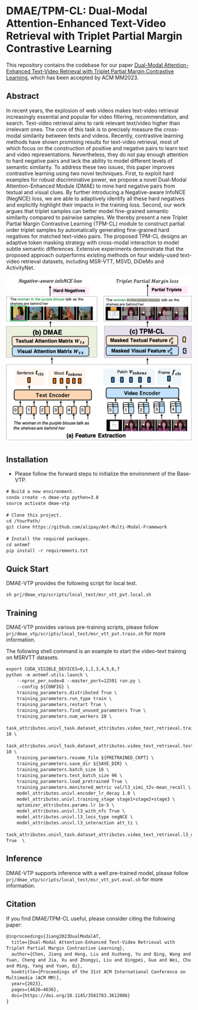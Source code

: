 # DMAE/TPM-CL: Dual-Modal Attention-Enhanced Text-Video Retrieval with Triplet Partial Margin Contrastive Learning

This repository contains the codebase for our paper
[Dual-Modal Attention-Enhanced Text-Video Retrieval with Triplet Partial Margin Contrastive Learning](https://arxiv.org/pdf/2309.11082.pdf), which has been accepted by ACM MM2023.

## Abstract

In recent years, the explosion of web videos makes text-video retrieval increasingly essential and popular for video filtering, recommendation, and search. Text-video retrieval aims to rank relevant text/video higher than irrelevant ones. The core of this task is to precisely measure the cross-modal similarity between texts and videos. Recently, contrastive learning methods have shown promising results for text-video retrieval, most of which focus on the construction of positive and negative pairs to learn text and video representations. Nevertheless, they do not pay enough attention to hard negative pairs and lack the ability to model different levels of semantic similarity. To address these two issues, this paper improves contrastive learning using two novel techniques. First, to exploit hard examples for robust discriminative power, we propose a novel Dual-Modal Attention-Enhanced Module (DMAE) to mine hard negative pairs from textual and visual clues. By further introducing a Negative-aware InfoNCE (NegNCE) loss, we are able to adaptively identify all these hard negatives and explicitly highlight their impacts in the training loss. Second, our work argues that triplet samples can better model fine-grained semantic similarity compared to pairwise samples. We thereby present a new Triplet Partial Margin Contrastive Learning (TPM-CL) module to construct partial order triplet samples by automatically generating fine-grained hard negatives for matched text-video pairs. The proposed TPM-CL designs an adaptive token masking strategy with cross-modal interaction to model subtle semantic differences. Extensive experiments demonstrate that the proposed approach outperforms existing methods on four widely-used text-video retrieval datasets, including MSR-VTT, MSVD, DiDeMo and ActivityNet.

![alt text](demo_figs/simple_framework.png)

## Installation

- Please follow the forward steps to initialize the environment of the Base-VTP.
```
# Build a new environment.
conda create -n dmae-vtp python=3.8
source activate dmae-vtp

# Clone this project.
cd /YourPath/
git clone https://github.com/alipay/Ant-Multi-Modal-Framework

# Install the required packages.
cd antmmf
pip install -r requirements.txt
```

## Quick Start

DMAE-VTP provides the following script for local test.
```
sh prj/dmae_vtp/scripts/local_test/msr_vtt_pvt.local.sh
```

## Training

DMAE-VTP provides various pre-training scripts, please follow `prj/dmae_vtp/scripts/local_test/msr_vtt_pvt.train.sh` for more information.

The following shell command is an example to start the video-text training on MSRVTT datasets.

```
export CUDA_VISIBLE_DEVICES=0,1,2,3,4,5,6,7
python -m antmmf.utils.launch \
    --nproc_per_node=8 --master_port=12591 run.py \
    --config ${CONFIG} \
    training_parameters.distributed True \
    training_parameters.run_type train \
    training_parameters.restart True \
    training_parameters.find_unused_parameters True \
    training_parameters.num_workers 10 \
    task_attributes.univl_task.dataset_attributes.video_text_retrieval.train_ensemble_n_clips 10 \
    task_attributes.univl_task.dataset_attributes.video_text_retrieval.test_ensembel_n_clips 10 \
    training_parameters.resume_file ${PRETRAINED_CKPT} \
    training_parameters.save_dir ${SAVE_DIR} \
    training_parameters.batch_size 16 \
    training_parameters.test_batch_size 96 \
    training_parameters.load_pretrained True \
    training_parameters.monitored_metric val/l3_simi_t2v-mean_recall \
    model_attributes.univl.encoder_lr_decay 1.0 \
    model_attributes.univl.training_stage stage1+stage2+stage3 \
    optimizer_attributes.params.lr 1e-5 \
    model_attributes.univl.l3_with_nfc True \
    model_attributes.univl.l3_loss_type negNCE \
    model_attributes.univl.l3_interaction att_ti \
    task_attributes.univl_task.dataset_attributes.video_text_retrieval.l3_use_twm True  \    
```

## Inference

DMAE-VTP supports inference with a well pre-trained model, please follow `prj/dmae_vtp/scripts/local_test/msr_vtt_pvt.eval.sh` for more information.

## Citation

If you find DMAE/TPM-CL useful, please consider citing the following paper:

```
@inproceedings{Jiang2023DualModalAT,
  title={Dual-Modal Attention-Enhanced Text-Video Retrieval with Triplet Partial Margin Contrastive Learning},
  author={Chen, Jiang and Hong, Liu and Xuzheng, Yu and Qing, Wang and Yuan, Cheng and Jia, Xu and Zhongyi, Liu and Qingpei, Guo and Wei, Chu and Ming, Yang and Yuan, Qi},
  booktitle={Proceedings of the 31st ACM International Conference on Multimedia (ACM MM)},
  year={2023},
  pages={4626–4636},
  doi={https://doi.org/10.1145/3581783.3612006}
}
```
